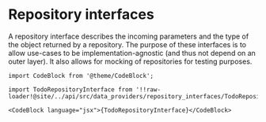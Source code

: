 # Repository interfaces

A repository interface describes the incoming parameters and the type of the object returned by a repository. The purpose of these interfaces is to allow use-cases to be implementation-agnostic (and thus not depend on an outer layer). It also allows for mocking of repositories for testing purposes.

```mdx-code-block
import CodeBlock from '@theme/CodeBlock';

import TodoRepositoryInterface from '!!raw-loader!@site/../api/src/data_providers/repository_interfaces/TodoRepositoryInterface.py';

<CodeBlock language="jsx">{TodoRepositoryInterface}</CodeBlock>
```


